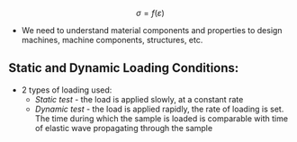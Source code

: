 $$σ = f(ε)$$
- We need to understand material components and properties to design machines, machine components, structures, etc.

## Static and Dynamic Loading Conditions:
- 2 types of loading used:
	- *Static test* - the load is applied slowly, at a constant rate
	- *Dynamic test* - the load is applied rapidly, the rate of loading is set. The time during which the sample is loaded is comparable with time of elastic wave propagating through the sample